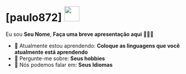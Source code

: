 # [paulo872] <img src="https://www.google.com/url?sa=i&url=https%3A%2F%2Fgamebanana.com%2Fsprays%2F19877&psig=AOvVaw0N5SFdGmjJLK9YEHYByD7V&ust=1711548766476000&source=images&cd=vfe&opi=89978449&ved=0CA8QjRxqFwoTCPD655yOkoUDFQAAAAAdAAAAABAD" width="40px">

Eu sou <strong>Seu Nome</strong>, <strong>Faça uma breve apresentação aqui</strong> 👨🏻‍💻 

- 🚀 Atualmente estou aprendendo: <strong>Coloque as linguagens que você atualmente está aprendendo</strong> 
- 💬 Pergunte-me sobre: <strong>Seus hobbies</strong>
- 📣 Nós podemos falar em: <strong>Seus Idiomas</strong>
